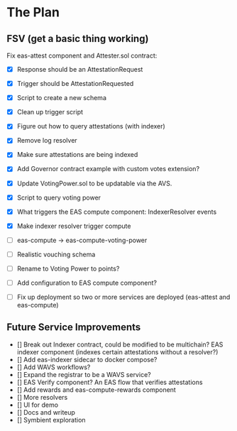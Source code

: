 # The Plan

## FSV (get a basic thing working)
Fix eas-attest component and Attester.sol contract:
- [x] Response should be an AttestationRequest
- [x] Trigger should be AttestationRequested
- [x] Script to create a new schema
- [x] Clean up trigger script
- [x] Figure out how to query attestations (with indexer)
- [x] Remove log resolver
- [x] Make sure attestations are being indexed
- [x] Add Governor contract example with custom votes extension?
- [x] Update VotingPower.sol to be updatable via the AVS.
- [x] Script to query voting power
- [x] What triggers the EAS compute component: IndexerResolver events
- [x] Make indexer resolver trigger compute
- [ ] eas-compute -> eas-compute-voting-power
- [ ] Realistic vouching schema
- [ ] Rename to Voting Power to points?
- [ ] Add configuration to EAS compute component?
- [ ] Fix up deployment so two or more services are deployed (eas-attest and eas-compute)


## Future Service Improvements
- [] Break out Indexer contract, could be modified to be multichain? EAS indexer component (indexes certain attestations without a resolver?)
- [] Add eas-indexer sidecar to docker compose?
- [] Add WAVS workflows?
- [] Expand the registrar to be a WAVS service?
- [] EAS Verify component? An EAS flow that verifies attestations
- [] Add rewards and eas-compute-rewards component
- [] More resolvers
- [] UI for demo
- [] Docs and writeup
- [] Symbient exploration

